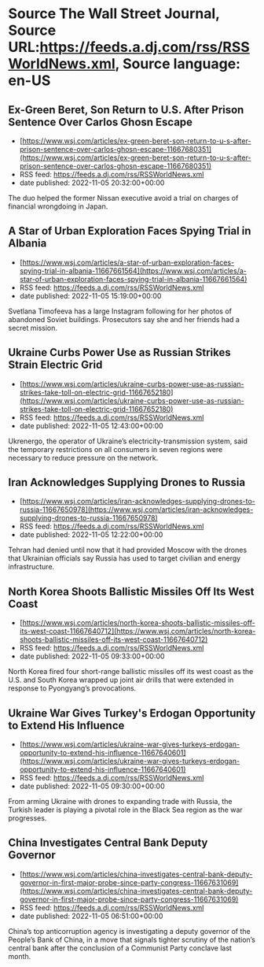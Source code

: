# Source The Wall Street Journal, Source URL:https://feeds.a.dj.com/rss/RSSWorldNews.xml, Source language: en-US

## Ex-Green Beret, Son Return to U.S. After Prison Sentence Over Carlos Ghosn Escape
 - [https://www.wsj.com/articles/ex-green-beret-son-return-to-u-s-after-prison-sentence-over-carlos-ghosn-escape-11667680351](https://www.wsj.com/articles/ex-green-beret-son-return-to-u-s-after-prison-sentence-over-carlos-ghosn-escape-11667680351)
 - RSS feed: https://feeds.a.dj.com/rss/RSSWorldNews.xml
 - date published: 2022-11-05 20:32:00+00:00

The duo helped the former Nissan executive avoid a trial on charges of financial wrongdoing in Japan.

## A Star of Urban Exploration Faces Spying Trial in Albania
 - [https://www.wsj.com/articles/a-star-of-urban-exploration-faces-spying-trial-in-albania-11667661564](https://www.wsj.com/articles/a-star-of-urban-exploration-faces-spying-trial-in-albania-11667661564)
 - RSS feed: https://feeds.a.dj.com/rss/RSSWorldNews.xml
 - date published: 2022-11-05 15:19:00+00:00

Svetlana Timofeeva has a large Instagram following for her photos of abandoned Soviet buildings. Prosecutors say she and her friends had a secret mission.

## Ukraine Curbs Power Use as Russian Strikes Strain Electric Grid
 - [https://www.wsj.com/articles/ukraine-curbs-power-use-as-russian-strikes-take-toll-on-electric-grid-11667652180](https://www.wsj.com/articles/ukraine-curbs-power-use-as-russian-strikes-take-toll-on-electric-grid-11667652180)
 - RSS feed: https://feeds.a.dj.com/rss/RSSWorldNews.xml
 - date published: 2022-11-05 12:43:00+00:00

Ukrenergo, the operator of Ukraine’s electricity-transmission system, said the temporary restrictions on all consumers in seven regions were necessary to reduce pressure on the network.

## Iran Acknowledges Supplying Drones to Russia
 - [https://www.wsj.com/articles/iran-acknowledges-supplying-drones-to-russia-11667650978](https://www.wsj.com/articles/iran-acknowledges-supplying-drones-to-russia-11667650978)
 - RSS feed: https://feeds.a.dj.com/rss/RSSWorldNews.xml
 - date published: 2022-11-05 12:22:00+00:00

Tehran had denied until now that it had provided Moscow with the drones that Ukrainian officials say Russia has used to target civilian and energy infrastructure.

## North Korea Shoots Ballistic Missiles Off Its West Coast
 - [https://www.wsj.com/articles/north-korea-shoots-ballistic-missiles-off-its-west-coast-11667640712](https://www.wsj.com/articles/north-korea-shoots-ballistic-missiles-off-its-west-coast-11667640712)
 - RSS feed: https://feeds.a.dj.com/rss/RSSWorldNews.xml
 - date published: 2022-11-05 09:33:00+00:00

North Korea fired four short-range ballistic missiles off its west coast as the U.S. and South Korea wrapped up joint air drills that were extended in response to Pyongyang’s provocations.

## Ukraine War Gives Turkey's Erdogan Opportunity to Extend His Influence
 - [https://www.wsj.com/articles/ukraine-war-gives-turkeys-erdogan-opportunity-to-extend-his-influence-11667640601](https://www.wsj.com/articles/ukraine-war-gives-turkeys-erdogan-opportunity-to-extend-his-influence-11667640601)
 - RSS feed: https://feeds.a.dj.com/rss/RSSWorldNews.xml
 - date published: 2022-11-05 09:30:00+00:00

From arming Ukraine with drones to expanding trade with Russia, the Turkish leader is playing a pivotal role in the Black Sea region as the war progresses.

## China Investigates Central Bank Deputy Governor
 - [https://www.wsj.com/articles/china-investigates-central-bank-deputy-governor-in-first-major-probe-since-party-congress-11667631069](https://www.wsj.com/articles/china-investigates-central-bank-deputy-governor-in-first-major-probe-since-party-congress-11667631069)
 - RSS feed: https://feeds.a.dj.com/rss/RSSWorldNews.xml
 - date published: 2022-11-05 06:51:00+00:00

China’s top anticorruption agency is investigating a deputy governor of the People’s Bank of China, in a move that signals tighter scrutiny of the nation’s central bank after the conclusion of a Communist Party conclave last month.
